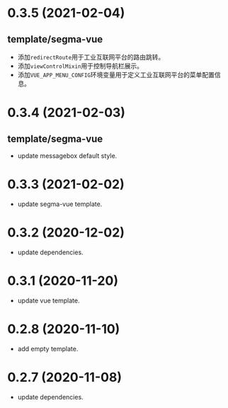 # 0.3.5 (2021-02-04)

## template/segma-vue

-   添加`redirectRoute`用于工业互联网平台的路由跳转。
-   添加`viewControlMixin`用于控制导航栏展示。
-   添加`VUE_APP_MENU_CONFIG`环境变量用于定义工业互联网平台的菜单配置信息。

# 0.3.4 (2021-02-03)

## template/segma-vue

-   update messagebox default style.

# 0.3.3 (2021-02-02)

-   update segma-vue template.

# 0.3.2 (2020-12-02)

-   update dependencies.

# 0.3.1 (2020-11-20)

-   update vue template.

# 0.2.8 (2020-11-10)

-   add empty template.

# 0.2.7 (2020-11-08)

-   update dependencies.
